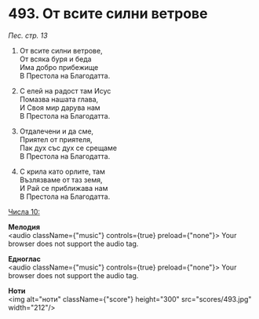 # 493. От всите силни ветрове

_Пес. стр. 13_

1. От всите силни ветрове,  
От всяка буря и беда  
Има добро прибежище  
В Престола на Благодатта.  

2. С елей на радост там Исус  
Помазва нашата глава,  
И Своя мир дарува нам  
В Престола на Благодатта.  

3. Отдалечени и да сме,  
Приятел от приятеля,  
Пак дух със дух се срещаме  
В Престола на Благодатта.  

4. С крила като орлите, там  
Възлязваме от таз земя,  
И Рай се приближава нам  
В Престола на Благодатта.

[Числа 10:](http://biblia.bg/index.php?k=4&g=10&s=)

**Мелодия**  
<audio className={"music"} controls={true} preload={"none"}>
    <source src="mp3/493.mp3" type="audio/mpeg"/>
    Your browser does not support the audio tag.
</audio>

**Едноглас**  
<audio className={"music"} controls={true} preload={"none"}>
    <source src="transp/493.mp3" type="audio/mpeg"/>
    Your browser does not support the audio tag.
</audio>

**Ноти**  
<img alt="ноти" className={"score"} height="300" src="scores/493.jpg" width="212"/>
